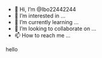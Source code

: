 - 👋 Hi, I’m @Ibo22442244
- 👀 I’m interested in ...
- 🌱 I’m currently learning ...
- 💞️ I’m looking to collaborate on ...
- 📫 How to reach me ...

<!---
Ibo22442244/Ibo22442244 is a ✨ special ✨ repository because its `README.md` (this file) appears on your GitHub profile.
You can click the Preview link to take a look at your changes.
--->hello

